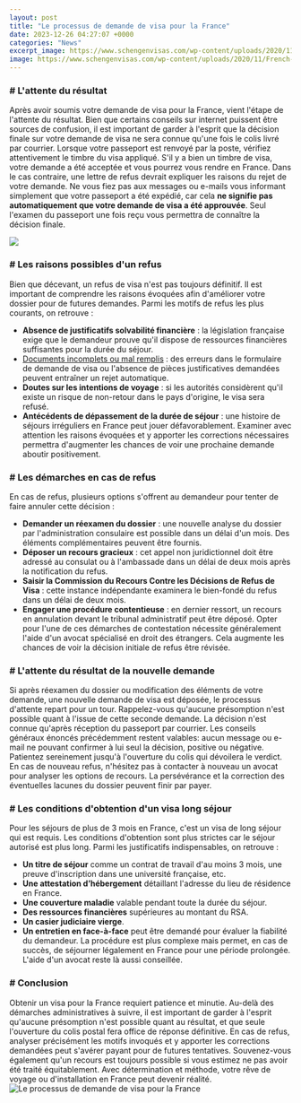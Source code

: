 ```yaml
---
layout: post
title: "Le processus de demande de visa pour la France"
date: 2023-12-26 04:27:07 +0000
categories: "News"
excerpt_image: https://www.schengenvisas.com/wp-content/uploads/2020/11/French-Schengen-Visa-Interview-scaled.jpg
image: https://www.schengenvisas.com/wp-content/uploads/2020/11/French-Schengen-Visa-Interview-scaled.jpg
---
```


### # L'attente du résultat
Après avoir soumis votre demande de visa pour la France, vient l'étape de l'attente du résultat. Bien que certains conseils sur internet puissent être sources de confusion, il est important de garder à l'esprit que la décision finale sur votre demande de visa ne sera connue qu'une fois le colis livré par courrier. 
Lorsque votre passeport est renvoyé par la poste, vérifiez attentivement le timbre du visa appliqué. S'il y a bien un timbre de visa, votre demande a été acceptée et vous pourrez vous rendre en France. Dans le cas contraire, une lettre de refus devrait expliquer les raisons du rejet de votre demande. 
Ne vous fiez pas aux messages ou e-mails vous informant simplement que votre passeport a été expédié, car cela **ne signifie pas automatiquement que votre demande de visa a été approuvée**. Seul l'examen du passeport une fois reçu vous permettra de connaître la décision finale.

![](https://www.signnow.com/preview/100/290/100290621/large.png)
### # Les raisons possibles d'un refus
Bien que décevant, un refus de visa n'est pas toujours définitif. Il est important de comprendre les raisons évoquées afin d'améliorer votre dossier pour de futures demandes. Parmi les motifs de refus les plus courants, on retrouve :
- **Absence de justificatifs solvabilité financière** : la législation française exige que le demandeur prouve qu'il dispose de ressources financières suffisantes pour la durée du séjour. 
- [Documents incomplets ou mal remplis](https://thetopnews.github.io/understanding-the-ongoing-ps5-shortages-a-multi-factor-situation/) : des erreurs dans le formulaire de demande de visa ou l'absence de pièces justificatives demandées peuvent entraîner un rejet automatique.
- **Doutes sur les intentions de voyage** : si les autorités considèrent qu'il existe un risque de non-retour dans le pays d'origine, le visa sera refusé. 
- **Antécédents de dépassement de la durée de séjour** : une histoire de séjours irréguliers en France peut jouer défavorablement.
Examiner avec attention les raisons évoquées et y apporter les corrections nécessaires permettra d'augmenter les chances de voir une prochaine demande aboutir positivement. 
### # Les démarches en cas de refus
En cas de refus, plusieurs options s'offrent au demandeur pour tenter de faire annuler cette décision :
- **Demander un réexamen du dossier** : une nouvelle analyse du dossier par l'administration consulaire est possible dans un délai d'un mois. Des éléments complémentaires peuvent être fournis.
- **Déposer un recours gracieux** : cet appel non juridictionnel doit être adressé au consulat ou à l'ambassade dans un délai de deux mois après la notification du refus. 
- **Saisir la Commission du Recours Contre les Décisions de Refus de Visa** : cette instance indépendante examinera le bien-fondé du refus dans un délai de deux mois. 
- **Engager une procédure contentieuse** : en dernier ressort, un recours en annulation devant le tribunal administratif peut être déposé. 
Opter pour l'une de ces démarches de contestation nécessite généralement l'aide d'un avocat spécialisé en droit des étrangers. Cela augmente les chances de voir la décision initiale de refus être révisée.
### # L'attente du résultat de la nouvelle demande
Si après réexamen du dossier ou modification des éléments de votre demande, une nouvelle demande de visa est déposée, le processus d'attente repart pour un tour.
Rappelez-vous qu'aucune présomption n'est possible quant à l'issue de cette seconde demande. La décision n'est connue qu'après réception du passeport par courrier. 
Les conseils généraux énoncés précédemment restent valables: aucun message ou e-mail ne pouvant confirmer à lui seul la décision, positive ou négative. Patientez sereinement jusqu'à l'ouverture du colis qui dévoilera le verdict.
En cas de nouveau refus, n'hésitez pas à contacter à nouveau un avocat pour analyser les options de recours. La persévérance et la correction des éventuelles lacunes du dossier peuvent finir par payer.
### # Les conditions d'obtention d'un visa long séjour
Pour les séjours de plus de 3 mois en France, c'est un visa de long séjour qui est requis. Les conditions d'obtention sont plus strictes car le séjour autorisé est plus long.
Parmi les justificatifs indispensables, on retrouve :
- **Un titre de séjour** comme un contrat de travail d'au moins 3 mois, une preuve d'inscription dans une université française, etc. 
- **Une attestation d’hébergement** détaillant l'adresse du lieu de résidence en France.
- **Une couverture maladie** valable pendant toute la durée du séjour.
- **Des ressources financières** supérieures au montant du RSA. 
- **Un casier judiciaire vierge**.
- **Un entretien en face-à-face** peut être demandé pour évaluer la fiabilité du demandeur.
La procédure est plus complexe mais permet, en cas de succès, de séjourner légalement en France pour une période prolongée. L'aide d'un avocat reste là aussi conseillée.
### # Conclusion
Obtenir un visa pour la France requiert patience et minutie. Au-delà des démarches administratives à suivre, il est important de garder à l'esprit qu'aucune présomption n'est possible quant au résultat, et que seule l'ouverture du colis postal fera office de réponse définitive. 
En cas de refus, analyser précisément les motifs invoqués et y apporter les corrections demandées peut s'avérer payant pour de futures tentatives. Souvenez-vous également qu'un recours est toujours possible si vous estimez ne pas avoir été traité équitablement. Avec détermination et méthode, votre rêve de voyage ou d'installation en France peut devenir réalité.
![Le processus de demande de visa pour la France](https://www.schengenvisas.com/wp-content/uploads/2020/11/French-Schengen-Visa-Interview-scaled.jpg)